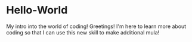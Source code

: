 # Hello-World
My intro into the world of coding!
Greetings!  I'm here to learn more about coding so that I can use this new skill to make additional mula!
